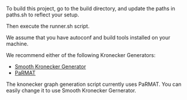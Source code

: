 To build this project, go to the build directory, and update the paths in
paths.sh to reflect your setup. 

Then execute the runner.sh script. 

We assume that you have autoconf and build tools installed on your machine.

We recommend either of the following Kronecker Generators:
- [Smooth Kronecker Generator](https://github.com/dmargo/smooth_kron_gen)
- [PaRMAT](https://github.com/farkhor/PaRMAT)

The knonecker graph generation script currently uses PaRMAT. You can easily
change it to use Smooth Kronecker Gernerator.
